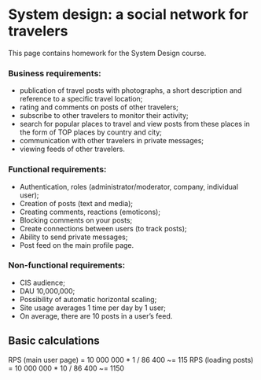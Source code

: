 # System design: a social network for travelers
This page contains homework for the System Design course.

### Business requirements:
- publication of travel posts with photographs, a short description and reference to a specific travel location;
- rating and comments on posts of other travelers;
- subscribe to other travelers to monitor their activity;
- search for popular places to travel and view posts from these places in the form of TOP places by country and city;
- communication with other travelers in private messages;
- viewing feeds of other travelers.

### Functional requirements:
- Authentication, roles (administrator/moderator, company, individual user);
- Creation of posts (text and media);
- Creating comments, reactions (emoticons);
- Blocking comments on your posts;
- Create connections between users (to track posts);
- Ability to send private messages;
- Post feed on the main profile page.

### Non-functional requirements:
- CIS audience;
- DAU 10,000,000;
- Possibility of automatic horizontal scaling;
- Site usage averages 1 time per day by 1 user;
- On average, there are 10 posts in a user’s feed.

## Basic calculations
RPS (main user page) = 10 000 000 * 1 / 86 400 ~= 115
RPS (loading posts) = 10 000 000 * 10 / 86 400 ~= 1150